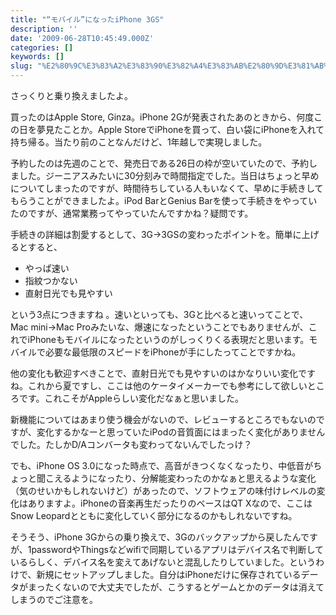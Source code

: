 ```yaml
---
title: "“モバイル”になったiPhone 3GS"
description: ''
date: '2009-06-28T10:45:49.000Z'
categories: []
keywords: []
slug: "%E2%80%9C%E3%83%A2%E3%83%90%E3%82%A4%E3%83%AB%E2%80%9D%E3%81%AB%E3%81%AA%E3%81%A3%E3%81%9FiPhone+3GS"
---
```

さっくりと乗り換えましたよ。

買ったのはApple Store, Ginza。iPhone 2Gが発表されたあのときから、何度この日を夢見たことか。Apple StoreでiPhoneを買って、白い袋にiPhoneを入れて持ち帰る。当たり前のことなんだけど、1年越しで実現しました。

予約したのは先週のことで、発売日である26日の枠が空いていたので、予約しました。ジーニアスみたいに30分刻みで時間指定でした。当日はちょっと早めについてしまったのですが、時間待ちしている人もいなくて、早めに手続きしてもらうことができましたよ。iPod BarとGenius Barを使って手続きをやっていたのですが、通常業務ってやっていたんですかね？疑問です。

手続きの詳細は割愛するとして、3G→3GSの変わったポイントを。簡単に上げるとすると、

*   やっぱ速い
*   指紋つかない
*   直射日光でも見やすい

という3点につきますね 。速いといっても、3Gと比べると速いってことで、Mac mini→Mac Proみたいな、爆速になったということでもありませんが、これでiPhoneもモバイルになったというのがしっくりくる表現だと思います。モバイルで必要な最低限のスピードをiPhoneが手にしたってことですかね。

他の変化も歓迎すべきことで、直射日光でも見やすいのはかなりいい変化ですね。これから夏ですし、ここは他のケータイメーカーでも参考にして欲しいところです。これこそがAppleらしい変化だなぁと思いました。

新機能についてはあまり使う機会がないので、レビューするところでもないのですが、変化するかなーと思っていたiPodの音質面にはまったく変化がありませんでした。たしかD/Aコンバータも変わってないんでしたっけ？

でも、iPhone OS 3.0になった時点で、高音がきつくなくなったり、中低音がちょっと聞こえるようになったり、分解能変わったのかなぁと思えるような変化（気のせいかもしれないけど）があったので、ソフトウェアの味付けレベルの変化はありますよ。iPhoneの音楽再生だったりのベースはQT Xなので、ここはSnow Leopardとともに変化していく部分になるのかもしれないですね。

そうそう、iPhone 3Gからの乗り換えで、3Gのバックアップから戻したんですが、1passwordやThingsなどwifiで同期しているアプリはデバイス名で判断しているらしく、デバイス名を変えてあげないと混乱したりしていました。というわけで、新規にセットアップしました。自分はiPhoneだけに保存されているデータがまったくないので大丈夫でしたが、こうするとゲームとかのデータは消えてしまうのでご注意を。